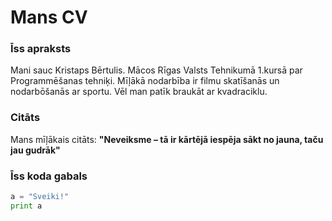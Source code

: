 # Mans CV

### Īss apraksts
 Mani sauc Kristaps Bērtulis. Mācos Rīgas Valsts Tehnikumā 1.kursā par Programmēšanas tehniķi. Mīļākā nodarbība ir filmu skatīšanās un nodarbōšanās ar sportu. Vēl man patīk braukāt ar kvadraciklu.

### Citāts
 Mans mīļākais citāts: **"Neveiksme – tā ir kārtējā iespēja sākt no jauna, taču jau gudrāk"**

### Īss koda gabals
```python
a = "Sveiki!"
print a
```
